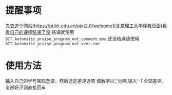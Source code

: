 # 提醒事项
先去这个网站[https://pj.bit.edu.cn/pjxt2.0/welcome](北京理工大学评教页面)看看自己的课程结课了没
结课就使用`BIT_Automatic_praise_program_not_comment.exe`
还没结课请使用`BIT_Automatic_praise_program_not_over.exe`
# 使用方法
输入自己的学号密码登录，然后选定差评选项
填数字以','分隔,输入'-1'全部差评,全部好评则直接回车
